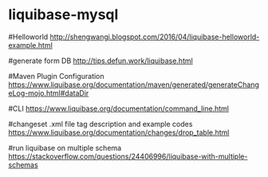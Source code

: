# liquibase-mysql

#Helloworld
http://shengwangi.blogspot.com/2016/04/liquibase-helloworld-example.html

#generate form DB
http://tips.defun.work/liquibase.html 

#Maven Plugin Configuration
https://www.liquibase.org/documentation/maven/generated/generateChangeLog-mojo.html#dataDir

#CLI
https://www.liquibase.org/documentation/command_line.html

#changeset .xml file tag description and example codes
https://www.liquibase.org/documentation/changes/drop_table.html

#run liquibase on multiple schema
https://stackoverflow.com/questions/24406996/liquibase-with-multiple-schemas
